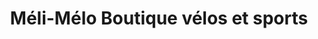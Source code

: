 ---
title: "Méli-Mélo Boutique vélos et sports"
url: /strasbourg/meli-melo-boutique-velos-et-sports/
shop: sports
---
